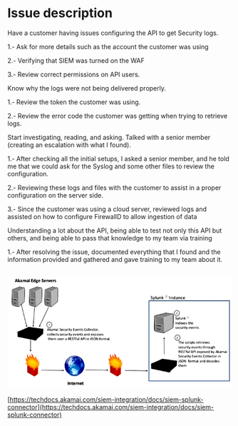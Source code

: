 # Issue description

Have a customer having issues configuring the API to get Security logs.



1.- Ask for more details such as the account the customer was using&#x20;

2.- Verifying that SIEM was turned on the WAF

3.- Review correct permissions on API users.

&#x20;Know why the logs were not being delivered properly.

1.- Review the token the customer was using.

2.- Review the error code the customer was getting when trying to retrieve logs.

Start investigating, reading, and asking. Talked with a senior member (creating an escalation with what I found).

1.- After checking all the initial setups, I asked a senior member, and he told me that we could ask for the Syslog and some other files to review the configuration.

2.- Reviewing these logs and files with the customer to assist in a proper configuration on the server side.

3.- Since the customer was using a cloud server, reviewed logs and  assisted on how to configure FirewallD to allow ingestion of data

&#x20;Understanding a lot about the API, being able to test not only this API but others, and being able to pass that knowledge to my team via training

1.- After resolving the issue, documented everything that I found and the information provided and gathered and gave training to my team about it.

\
<img src=".gitbook/assets/image.png" alt="" data-size="original">



[https://techdocs.akamai.com/siem-integration/docs/siem-splunk-connector](https://techdocs.akamai.com/siem-integration/docs/siem-splunk-connector)

